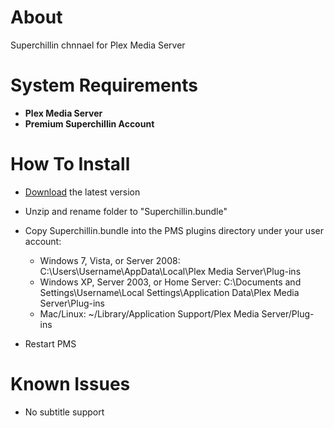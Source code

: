 About 
=====

Superchillin chnnael for Plex Media Server

System Requirements
===================

- **Plex Media Server**
- **Premium Superchillin Account**

How To Install
==============

- [Download](https://github.com/DeeZem/Superchillin.bundle/archive/master.zip) the latest version

- Unzip and rename folder to "Superchillin.bundle"

- Copy Superchillin.bundle into the PMS plugins directory under your user account:
	- Windows 7, Vista, or Server 2008: C:\Users\Username\AppData\Local\Plex Media Server\Plug-ins
	- Windows XP, Server 2003, or Home Server: C:\Documents and Settings\Username\Local Settings\Application Data\Plex Media Server\Plug-ins
	- Mac/Linux: ~/Library/Application Support/Plex Media Server/Plug-ins

- Restart PMS

Known Issues
============

- No subtitle support
